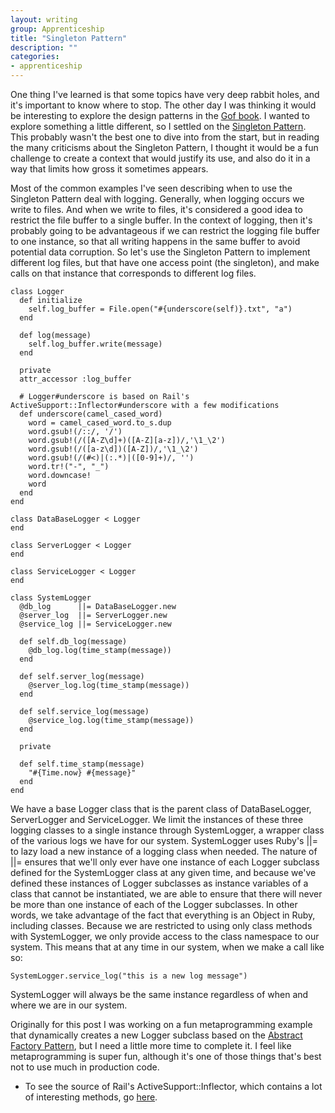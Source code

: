 ```yaml
---
layout: writing
group: Apprenticeship
title: "Singleton Pattern"
description: ""
categories:
- apprenticeship
---
```


One thing I've learned is that some topics have very deep rabbit holes, and it's important to know where to stop. The other day I was thinking it would be interesting to explore the design patterns in the [Gof book](http://en.wikipedia.org/wiki/Design_Patterns). I wanted to explore something a little different, so I settled on the [Singleton Pattern](http://en.wikipedia.org/wiki/Singleton_pattern). This probably wasn't the best one to dive into from the start, but in reading the many criticisms about the Singleton Pattern, I thought it would be a fun challenge to create a context that would justify its use, and also do it in a way that limits how gross it sometimes appears.

Most of the common examples I've seen describing when to use the Singleton Pattern deal with logging. Generally, when logging occurs we write to files. And when we write to files, it's considered a good idea to restrict the file buffer to a single buffer. In the context of logging, then it's probably going to be advantageous if we can restrict the logging file buffer to one instance, so that all writing happens in the same buffer to avoid potential data corruption. So let's use the Singleton Pattern to implement different log files, but that have one access point (the singleton), and make calls on that instance that corresponds to different log files.

    class Logger
      def initialize
        self.log_buffer = File.open("#{underscore(self)}.txt", "a")
      end

      def log(message)
        self.log_buffer.write(message)
      end

      private
      attr_accessor :log_buffer

      # Logger#underscore is based on Rail's ActiveSupport::Inflector#underscore with a few modifications
      def underscore(camel_cased_word)
        word = camel_cased_word.to_s.dup
        word.gsub!(/::/, '/')
        word.gsub!(/([A-Z\d]+)([A-Z][a-z])/,'\1_\2')
        word.gsub!(/([a-z\d])([A-Z])/,'\1_\2')
        word.gsub!(/(#<)|(:.*)|([0-9]+)/, '')
        word.tr!("-", "_")
        word.downcase!
        word
      end
    end

    class DataBaseLogger < Logger
    end

    class ServerLogger < Logger
    end

    class ServiceLogger < Logger
    end

    class SystemLogger
      @db_log      ||= DataBaseLogger.new
      @server_log  ||= ServerLogger.new
      @service_log ||= ServiceLogger.new

      def self.db_log(message)
        @db_log.log(time_stamp(message))
      end

      def self.server_log(message)
        @server_log.log(time_stamp(message))
      end

      def self.service_log(message)
        @service_log.log(time_stamp(message))
      end

      private

      def self.time_stamp(message)
        "#{Time.now} #{message}"
      end
    end

We have a base Logger class that is the parent class of DataBaseLogger, ServerLogger and ServiceLogger. We limit the instances of these three logging classes to a single instance through SystemLogger, a wrapper class of the various logs we have for our system. SystemLogger uses Ruby's ||= to lazy load a new instance of a logging class when needed. The nature of ||= ensures that we'll only ever have one instance of each Logger subclass defined for the SystemLogger class at any given time, and because we've defined these instances of Logger subclasses as instance variables of a class that cannot be instantiated, we are able to ensure that there will never be more than one instance of each of the Logger subclasses. In other words, we take advantage of the fact that everything is an Object in Ruby, including classes. Because we are restricted to using only class methods with SystemLogger, we only provide access to the class namespace to our system. This means that at any time in our system, when we make a call like so:

    SystemLogger.service_log("this is a new log message")

SystemLogger will always be the same instance regardless of when and where we are in our system.

Originally for this post I was working on a fun metaprogramming example that dynamically creates a new Logger subclass based on the [Abstract Factory Pattern](http://en.wikipedia.org/wiki/Abstract_factory_pattern), but I need a little more time to complete it. I feel like metaprogramming is super fun, although it's one of those things that's best not to use much in production code.

* To see the source of Rail's ActiveSupport::Inflector, which contains a lot of interesting methods, go [here](http://en.wikipedia.org/wiki/Abstract_factory_pattern).
